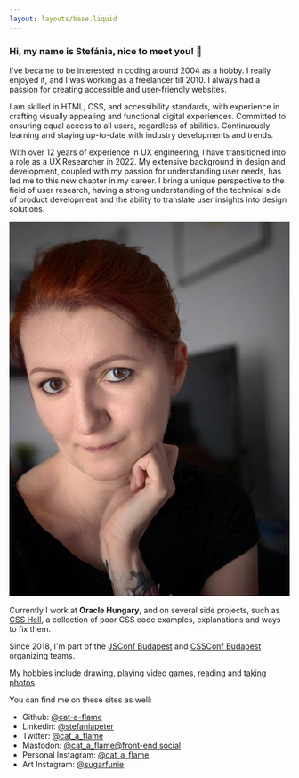 ```yaml
---
layout: layouts/base.liquid
---
```


<h3 class="subpage-title">Hi, my name is Stefánia, nice to meet you! 👋</h3>

<div class="subpage subpage-wrapper">
    <div>
        <p>I've became to be interested in coding around 2004 as a hobby. I really enjoyed it, and I was working as a freelancer till 2010. I always had a passion for creating accessible and user-friendly websites.</p>
        <p>I am skilled in HTML, CSS, and accessibility standards, with experience in crafting visually appealing and functional digital experiences. Committed to ensuring equal access to all users, regardless of abilities. Continuously learning and staying up-to-date with industry developments and trends.</p>
        <p>With over 12 years of experience in UX engineering, I have transitioned into a role as a UX Researcher in 2022. My extensive background in design and development, coupled with my passion for understanding user needs, has led me to this new chapter in my career. I bring a unique perspective to the field of user research, having a strong understanding of the technical side of product development and the ability to translate user insights into design solutions.</p>
    </div>
    <picture>
        <source srcset="/src/images/hiitsme.webp" type="image/webp">
        <img class="subpage-image" src="/src/images/hiitsme.jpg" alt="Stefánia Péter" />
    </picture>
</div>
    <p>Currently I work at <strong>Oracle Hungary</strong>, and on several side projects, such as <a href="http://csshell.dev/" target="_blank" rel="noopener">CSS Hell</a>, a collection of poor CSS code examples, explanations and ways to fix them.</p>
    <p>
        Since 2018, I'm part of the <a href="https://jsconfbp.com/" rel="noopener" target="_blank">JSConf Budapest</a> and <a href="http://cssconfbp.rocks/" target="_blank" rel="noopener">CSSConf Budapest</a> organizing teams.
    </p>
    <p>My hobbies include drawing, playing video games, reading and <a href="https://schatten.hu/koken" target="_blank">taking photos</a>.</p>
    <p>You can find me on these sites as well:</p>
    <ul class="subpage-list">
        <li>Github: <a href="https://github.com/cat-a-flame" target="_blank" rel="noopener external">@cat-a-flame</a></li>
        <li>Linkedin: <a href="https://www.linkedin.com/in/stefaniapeter/" target="_blank" rel="noopener external">@stefaniapeter</a></li>
        <li>Twitter: <a href="https://twitter.com/cat_a_flame" target="_blank" rel="noopener external">@cat_a_flame</a></li>
        <li>Mastodon: <a href="https://front-end.social/@cat_a_flame" target="_blank" rel="noopener external me">@cat_a_flame@front-end.social</a></li>
        <li>Personal Instagram: <a href="https://www.instagram.com/cat_a_flame/" target="_blank" rel="noopener external">@cat_a_flame</a></li>
        <li>Art Instagram: <a href="https://www.instagram.com/sugarfunie/" target="_blank" rel="noopener external">@sugarfunie</a></li>
    </ul>
